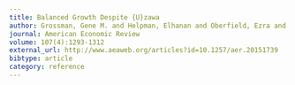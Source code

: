 ```yaml
---
title: Balanced Growth Despite {U}zawa
author: Grossman, Gene M. and Helpman, Elhanan and Oberfield, Ezra and Sampson, Thomas
journal: American Economic Review
volume: 107(4):1293-1312
external_url: http://www.aeaweb.org/articles?id=10.1257/aer.20151739
bibtype: article
category: reference
---
```

